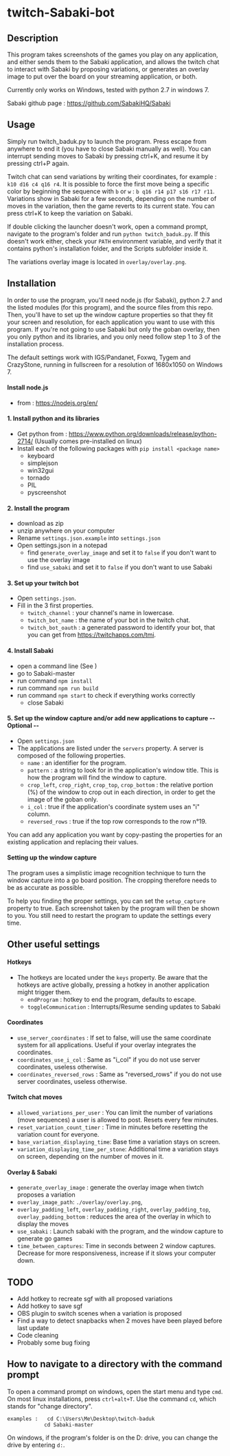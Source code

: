 # twitch-Sabaki-bot

## Description

This program takes screenshots of the games you play on any application, and either sends them to the Sabaki application, and allows the twitch chat to interact with Sabaki by proposing variations, or generates an overlay image to put over the board on your streaming application, or both.

Currently only works on Windows, tested with python 2.7 in windows 7.

Sabaki github page : <https://github.com/SabakiHQ/Sabaki>

## Usage ##

Simply run twitch_baduk.py to launch the program. Press escape from anywhere to end it (you have to close Sabaki manually as well). You can interrupt sending moves to Sabaki by pressing ctrl+K, and resume it by pressing ctrl+P again.

Twitch chat can send variations by writing their coordinates, for example : `k10 d16 c4 q16 r4`. It is possible to force the first move being a specific color by beginning the sequence with `b` or `w` : `b q16 r14 p17 s16 r17 r11`. Variations show in Sabaki for a few seconds, depending on the number of moves in the variation, then the game reverts to its current state. You can press ctrl+K to keep the variation on Sabaki.

If double clicking the launcher doesn't work, open a command prompt, navigate to the program's folder and run `python twitch_baduk.py`. If this doesn't work either, check your `PATH` environment variable, and verify that it contains python's installation folder, and the Scripts subfolder inside it.

The variations overlay image is located in `overlay/overlay.png`.

## Installation

In order to use the program, you'll need node.js (for Sabaki), python 2.7 and the listed modules (for this program), and the source files from this repo.
Then, you'll have to set up the window capture properties so that they fit your screen and resolution, for each application you want to use with this program.
If you're not going to use Sabaki but only the goban overlay, then you only python and its libraries, and you only need follow step 1 to 3 of the installation process.

The default settings work with IGS/Pandanet, Foxwq, Tygem and CrazyStone, running in fullscreen for a resolution of 1680x1050 on Windows 7.

#### Install node.js
* from : <https://nodejs.org/en/>

#### 1. Install python and its libraries
* Get python from : <https://www.python.org/downloads/release/python-2714/> (Usually comes pre-installed on linux)
* Install each of the following packages with `pip install <package name>`
    * keyboard
    * simplejson
    * win32gui
    * tornado
    * PIL
    * pyscreenshot

#### 2. Install the program
* download as zip
* unzip anywhere on your computer
* Rename `settings.json.example` into `settings.json`
* Open settings.json in a notepad 
    * find `generate_overlay_image` and set it to `false` if you don't want to use the overlay image
    * find `use_sabaki` and set it to `false` if you don't want to use Sabaki

#### 3. Set up your twitch bot
* Open `settings.json`.
* Fill in the 3 first properties.
    * `twitch_channel` : your channel's name in lowercase.
    * `twitch_bot_name` : the name of your bot in the twitch chat.
    * `twitch_bot_oauth` : a generated password to identify your bot, that you can get from <https://twitchapps.com/tmi>.

#### 4. Install Sabaki
* open a command line (See )
* go to Sabaki-master
* run command `npm install`
* run command `npm run build`
* run command `npm start` to check if everything works correctly
    * close Sabaki

#### 5. Set up the window capture and/or add new applications to capture -- Optional --
* Open `settings.json`
* The applications are listed under the `servers` property. A server is composed of the following properties.
    * `name` : an identifier for the program.
    * `pattern` : a string to look for in the application's window title. This is how the program will find the window to capture.
    * `crop_left`, `crop_right`, `crop_top`, `crop_bottom` : the relative portion (%) of the window to crop out in each direction, in order to get the image of the goban only.
    * `i_col` : true if the application's coordinate system uses an "i" column.
    * `reversed_rows` : true if the top row corresponds to the row n°19.

You can add any application you want by copy-pasting the properties for an existing application and replacing their values.

#### Setting up the window capture

The program uses a simplistic image recognition technique to turn the window capture into a go board position. The cropping therefore needs to be as accurate as possible.

To help you finding the proper settings, you can set the `setup_capture` property to true. Each screenshot taken by the program will then be shown to you. You still need to restart the program to update the settings every time.

## Other useful settings

#### Hotkeys
* The hotkeys are located under the `keys` property. Be aware that the hotkeys are active globally, pressing a hotkey in another application might trigger them.
    * `endProgram` : hotkey to end the program, defaults to escape.
    * `toggleCommunication` : Interrupts/Resume sending updates to Sabaki
    
#### Coordinates
* `use_server_coordinates` : If set to false, will use the same coordinate system for all applications. Useful if your overlay integrates the coordinates.
* `coordinates_use_i_col` : Same as "i_col" if you do not use server coordinates, useless otherwise.
* `coordinates_reversed_rows` : Same as "reversed_rows" if you do not use server coordinates, useless otherwise.

#### Twitch chat moves
* `allowed_variations_per_user` : You can limit the number of variations (move sequences) a user is allowed to post. Resets every few minutes.
* `reset_variation_count_timer` : Time in minutes before resetting the variation count for everyone.
* `base_variation_displaying_time`: Base time a variation stays on screen.
* `variation_displaying_time_per_stone`: Additional time a variation stays on screen, depending on the number of moves in it.

#### Overlay & Sabaki
* `generate_overlay_image` : generate the overlay image when tiwtch proposes a variation
* `overlay_image_path`: `./overlay/overlay.png`,
* `overlay_padding_left`, `overlay_padding_right`, `overlay_padding_top`, `overlay_padding_bottom` : reduces the area of the overlay in which to display the moves
* `use_sabaki` : Launch sabaki with the program, and the window capture to generate go games
* `time_between_captures`: Time in seconds between 2 window captures. Decrease for more responsiveness, increase if it slows your computer down.

## TODO

* Add hotkey to recreate sgf with all proposed variations
* Add hotkey to save sgf
* OBS plugin to switch scenes when a variation is proposed
* Find a way to detect snapbacks when 2 moves have been played before last update
* Code cleaning
* Probably some bug fixing

## How to navigate to a directory with the command prompt
To open a command prompt on windows, open the start menu and type `cmd`. On most linux installations, press `ctrl+alt+T`.
Use the command `cd`, which stands for "change directory".

    examples :   cd C:\Users\Me\Desktop\twitch-baduk
                cd Sabaki-master

On windows, if the program's folder is on the D: drive, you can change the drive by entering `d:`.
